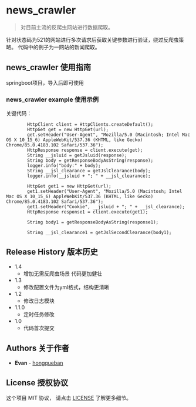 # news_crawler


> 对目前主流的反爬虫网站进行数据爬取。

针对状态码为521的网站进行多次请求后获取关键参数进行验证，绕过反爬虫策略。
代码中的例子为一网站的新闻爬取。


## news_crawler 使用指南

  springboot项目，导入后即可使用


### news_crawler example 使用示例

  关键代码：
  
            HttpClient client = HttpClients.createDefault();
            HttpGet get = new HttpGet(url);
            get.setHeader("User-Agent", "Mozilla/5.0 (Macintosh; Intel Mac OS X 10_15_6) AppleWebKit/537.36 (KHTML, like Gecko) Chrome/85.0.4183.102 Safari/537.36");
            HttpResponse response = client.execute(get);
            String __jsluid = getJsluid(response);
            String body = getResponseBodyAsString(response);
            logger.info("body:" + body);
            String __jsl_clearance = getJslClearance(body);
            logger.info(__jsluid + "; " + __jsl_clearance);

            HttpGet get1 = new HttpGet(url);
            get1.setHeader("User-Agent", "Mozilla/5.0 (Macintosh; Intel Mac OS X 10_15_6) AppleWebKit/537.36 (KHTML, like Gecko) Chrome/85.0.4183.102 Safari/537.36");
            get1.setHeader("Cookie", __jsluid + "; " + __jsl_clearance);
            HttpResponse response1 = client.execute(get1);

            String body1 = getResponseBodyAsString(response1);

            String __jsl_clearance1 = getJslSecondClearance(body1);
  

## Release History 版本历史

* 1.4
    * 增加无需反爬虫场景 代码更加健壮 
* 1.3
    * 修改配置文件为yml格式，结构更清晰 
* 1.2
    * 修改日志模块
* 1.1.0
    * 定时任务修改
* 1.0
    * 代码首次提交

## Authors 关于作者

* **Evan** -  [hongqueban](https://hongqueban.cn)


## License 授权协议

这个项目 MIT 协议， 请点击 [LICENSE](/LICENSE) 了解更多细节。
